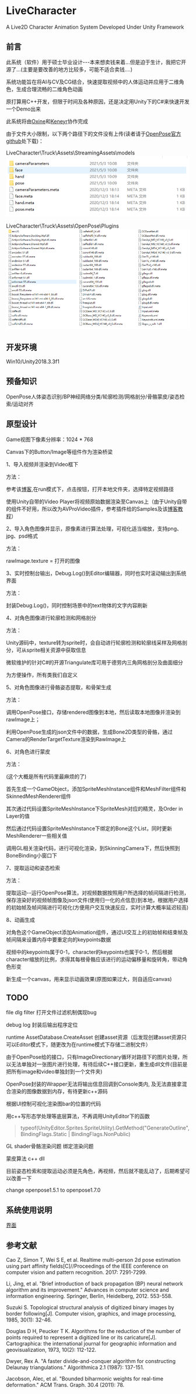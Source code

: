 # LiveCharacter

A Live2D Character Animation System Developed Under Unity Framework

## 前言

此系统（软件）用于硕士毕业设计---本来想卖钱来着...但是迫于生计，我把它开源了...(主要是要改善的地方比较多，可能不适合卖钱....)

系统功能旨在将AI与CV及CG结合，快速提取视频中的人体运动并应用于二维角色，生成合理流畅的二维角色动画

原打算用C++开发，但限于时间及各种原因，还是决定用Unity下的C#来快速开发一个Demo出来

此系统将由[Oxine](https://github.com/oxine)和[Keneyr](https://github.com/Keneyr)协作完成

由于文件大小限制，以下两个路径下的文件没有上传(读者请于[OpenPose官方github](https://github.com/CMU-Perceptual-Computing-Lab/openpose_unity_plugin)处下载)：

LiveCharacter\Truck\Assets\StreamingAssets\models
![models](Tutorials/models.png)

LiveCharacter\Truck\Assets\OpenPose\Plugins
![dlls](Tutorials/dlls.png)

## 开发环境

Win10/Unity2018.3.3f1

## 预备知识

OpenPose人体姿态识别/BP神经网络分类/轮廓检测/网格剖分/骨骼蒙皮/姿态检索/运动对齐

## 原型设计

Game视图下像素分辨率：1024 * 768

Canvas下的Button/Image等组件作为渲染桥梁

1、导入视频并渲染到Video框下

方法：

参考该[博客](https://gameinstitute.qq.com/community/detail/125314),在run模式下，点击按钮，打开本地文件夹，选择特定视频路径

使用Unity自带的Video Player将视频原始数据渲染至Canvas上（由于Unity自带的组件不好用，所以改为AVProVideo插件，参考插件给的Samples及该[博客教程](https://www.cnblogs.com/mrmocha/p/8087389.html)）

2、导入角色图像并显示，原像素进行算法处理，可视化适当缩放，支持png、jpg、psd格式

方法：

rawImage.texture = 打开的图像

3、实时控制台输出，Debug.Log()到Editor编辑器，同时也实时滚动输出到系统界面

方法：

封装Debug.Log()，同时控制场景中的text物体的文字内容刷新

4、对角色图像进行轮廓检测和网格剖分

方法：

Unity源码中，texture转为sprite时，会自动进行轮廓检测和轮廓线采样及网格剖分，可从sprite相关资源中获取信息

微软维护的针对C#的开源Triangulate库可用于德劳内三角网格剖分及曲面细分

为方便操作，所有类我们自定义

5、对角色图像进行骨骼姿态提取，和骨架生成

方法：

调用OpenPose接口，存储rendered图像到本地，然后读取本地图像并渲染到rawImage上；

利用OpenPose生成的json文件中的数据，生成Bone2D类型的骨骼，通过Camera的RenderTargetTexture渲染到RawImage上

6、对角色进行蒙皮

方法：

(这个大概是所有代码里最麻烦的了)

首先生成一个GameObject，添加SpriteMeshInstance组件和MeshFilter组件和SkinnedMeshRenderer组件

其次通过代码设置SpriteMeshInstance下SpriteMesh对应的精灵，及Order in Layer的值

然后通过代码设置SpriteMeshInstance下绑定的Bone这个List，同时更新MeshRenderer一些相关值

调用GL相关渲染代码，进行可视化渲染，到SkinningCamera下，然后快照到BoneBinding小窗口下

7、提取运动和姿态检索

方法：

提取运动--运行OpenPose算法，对视频数据按照用户所选择的帧间隔进行检测，保存渲染好的视频帧图像及json文件(使用归一化的点信息)到本地，根据用户选择的初始帧及帧间隔进行可视化(方便用户交互快速反应，实时计算大概率延迟较高)

8、动画生成

对角色这个GameObject添加Animation组件，通过UI交互上的初始帧和结束帧及帧间隔来设置内存中要重定向的keypoints数据

视频中的keypoints属于0-1，character的keypoints也属于0-1，然后根据character缩放的比例，求得其每根骨骼应该进行的运动偏移量和旋转角，带动角色形变

新生成一个canvas，用来显示动画效果(原图如果过大，则自适应canvas)



## TODO

file dlg filter 打开文件过滤机制偶现bug

debug log 封装后输出程序定位

runtime AssetDatabase.CreateAsset 创建asset资源（后发现创建asset资源只可以Editor模式下，随更改为在runtime模式下存储二进制文件）

由于OpenPose给的接口，只有ImageDirectionary循环对路径下的图片处理，所以无法单独对一张图片进行处理，有待后续C++接口更新，重生成dll文件(目前是把所有image和video单独封到一个文件夹)

OpenPose封装的Wrapper无法将输出信息回调到Console类内, 及无法直接拿混合渲染的图像数据到内存，有待更新c++源码

根据UI控制可视化渲染图bar的位置的代码

用c++写形态学处理等底层算法，不再调用UnityEditor下的函数
> typeof(UnityEditor.Sprites.SpriteUtility).GetMethod("GenerateOutline", BindingFlags.Static | BindingFlags.NonPublic)

GL shader骨骼渲染问题 绑定渲染问题

蒙皮算法 c++ dll

目前姿态检索和提取运动必须是先角色，再视频，然后就不能乱动了，后期希望可以改善一下

change openpose1.5.1 to openpose1.7.0

## 系统使用说明

[界面](/run.png)

## 参考文献

Cao Z, Simon T, Wei S E, et al. Realtime multi-person 2d pose estimation using part affinity 
fields[C]//Proceedings of the IEEE conference on computer vision and pattern recognition. 2017: 
7291-7299.

Li, Jing, et al. "Brief introduction of back propagation (BP) neural network algorithm and its 
improvement." Advances in computer science and information engineering. Springer, Berlin, 
Heidelberg, 2012. 553-558.

Suzuki S. Topological structural analysis of digitized binary images by border following[J]. 
Computer vision, graphics, and image processing, 1985, 30(1): 32-46.

Douglas D H, Peucker T K. Algorithms for the reduction of the number of points required to represent 
a digitized line or its caricature[J]. Cartographica: the international journal for geographic information
and geovisualization, 1973, 10(2): 112-122.

Dwyer, Rex A. "A faster divide-and-conquer algorithm for constructing Delaunay 
triangulations." Algorithmica 2.1 (1987): 137-151.

Jacobson, Alec, et al. "Bounded biharmonic weights for real-time deformation." ACM Trans. 
Graph. 30.4 (2011): 78.


